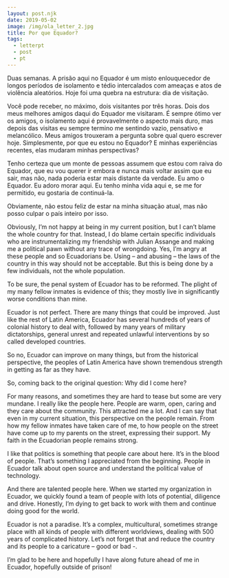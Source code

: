 ```yaml
---
layout: post.njk
date: 2019-05-02
image: /img/ola_letter_2.jpg
title: Por que Equador?
tags:
  - letterpt
  - post
  - pt
---
```


Duas semanas. A prisão aqui no Equador é um misto enlouquecedor de longos períodos de isolamento e tédio intercalados com ameaças e atos de violência aleatórios. Hoje foi uma quebra na estrutura: dia de visitação.

Você pode receber, no máximo, dois visitantes por três horas. Dois dos meus melhores amigos daqui do Equador me visitaram. É sempre ótimo ver os amigos, o isolamento aqui é provavelmente o aspecto mais duro, mas depois das visitas eu sempre termino me sentindo vazio, pensativo e melancólico. Meus amigos trouxeram a pergunta sobre qual quero escrever hoje. Simplesmente, por que eu estou no Equador? E minhas experiências recentes, elas mudaram minhas perspectivas?

Tenho certeza que um monte de pessoas assumem que estou com raiva do Equador, que eu vou querer ir embora e nunca mais voltar assim que eu sair, mas não, nada poderia estar mais distante da verdade. Eu amo o Equador. Eu adoro morar aqui. Eu tenho minha vida aqui e, se me for permitido, eu gostaria de continuá-la. 

Obviamente, não estou feliz de estar na minha situação atual, mas não posso culpar o país inteiro por isso.

Obviously, I’m not happy at being in my current position, but I can’t blame the
whole country for that. Instead, I do blame certain specific individuals who are
instrumentalizing my friendship with Julian Assange and making me a political
pawn without any trace of wrongdoing. Yes, I’m angry at these people and so
Ecuadorians be. Using – and abusing – the laws of the country in this way should
not be acceptable. But this is being done by a few individuals, not the whole
population.

To be sure, the penal system of Ecuador has to be reformed. The plight of my
many fellow inmates is evidence of this; they mostly live in significantly worse
conditions than mine.

Ecuador is not perfect. There are many things that could be improved. Just like
the rest of Latin America, Ecuador has several hundreds of years of colonial
history to deal with, followed by many years of military dictatorships, general
unrest and repeated unlawful interventions by so called developed countries.

So no, Ecuador can improve on many things, but from the historical perspective,
the peoples of Latin America have shown tremendous strength in getting as far as
they have.

So, coming back to the original question: Why did I come here?

For many reasons, and sometimes they are hard to tease but some are very
mundane. I really like the people here. People are warm, open, caring and they
care about the community. This attracted me a lot. And I can say that even in
my current situation, this perspective on the people remain. From how my fellow
inmates have taken care of me, to how people on the street have come up to my
parents on the street, expressing their support. My faith in the Ecuadorian
people remains strong.

I like that politics is something that people care about here. It’s in the blood
of people. That’s something I appreciated from the beginning. People in Ecuador
talk about open source and understand the political value of technology.

And there are talented people here. When we started my organization in
Ecuador, we quickly found a team of people with lots of potential, diligence and
drive. Honestly, I’m dying to get back to work with them and continue doing good
for the world.

Ecuador is not a paradise. It’s a complex, multicultural, sometimes strange
place with all kinds of people with different worldviews, dealing with 500 years
of complicated history. Let’s not forget that and reduce the country and its
people to a caricature – good or bad -.

I’m glad to be here and hopefully I have along future ahead of me in Ecuador,
hopefully outside of prison!
